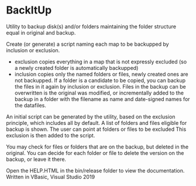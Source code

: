 # BackItUp
Utility to backup disk(s) and/or folders maintaining the folder structure equal in original and backup.

Create (or generate) a script naming each map to be backupped by inclusion or exclusion.
- exclusion copies everything in a map that is not expressly excluded (so a newly created folder is automatically backupped)
- inclusion copies only the named folders or files, newly created ones are not backupped. 
If a folder is a candidate to be copied, you can backup the files in it again by inclusion or exclusion.
Files in the backup can be overwritten is the original was modified, or incrementally added to the backup in a folder with the filename as name and date-signed names for the datafiles.

An initial script can be generated by the utility, based on the exclusion principle, which includes all by default.
A list of folders and files eligible for backup is shown. 
The user can point at folders or files to be excluded
This exclusion is then added to the script.

You may check for files or folders that are on the backup, but deleted in the original. You can decide for each folder or file to delete the version on the backup, or leave it there.

Open the HELP.HTML in the bin/release folder to view the documentation. Written in VBasic, Visual Studio 2019
